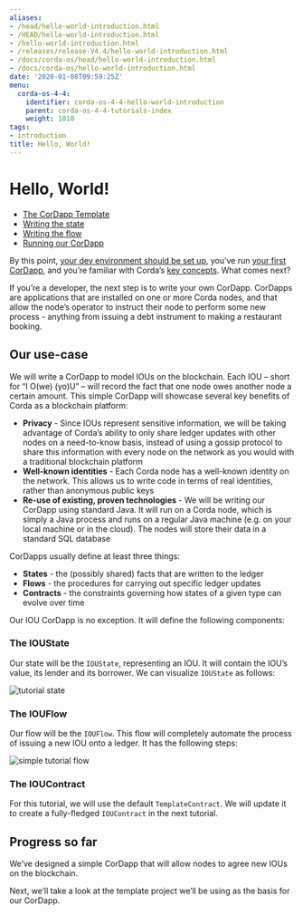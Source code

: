 ```yaml
---
aliases:
- /head/hello-world-introduction.html
- /HEAD/hello-world-introduction.html
- /hello-world-introduction.html
- /releases/release-V4.4/hello-world-introduction.html
- /docs/corda-os/head/hello-world-introduction.html
- /docs/corda-os/hello-world-introduction.html
date: '2020-01-08T09:59:25Z'
menu:
  corda-os-4-4:
    identifier: corda-os-4-4-hello-world-introduction
    parent: corda-os-4-4-tutorials-index
    weight: 1010
tags:
- introduction
title: Hello, World!
---
```



# Hello, World!



* [The CorDapp Template](hello-world-template.md)
* [Writing the state](hello-world-state.md)
* [Writing the flow](hello-world-flow.md)
* [Running our CorDapp](hello-world-running.md)



By this point, [your dev environment should be set up](getting-set-up.md), you’ve run
[your first CorDapp](tutorial-cordapp.md), and you’re familiar with Corda’s [key concepts](key-concepts.md). What
comes next?

If you’re a developer, the next step is to write your own CorDapp. CorDapps are applications that are installed on one or
more Corda nodes, and that allow the node’s operator to instruct their node to perform some new process - anything from
issuing a debt instrument to making a restaurant booking.


## Our use-case

We will write a CorDapp to model IOUs on the blockchain. Each IOU – short for “I O(we) (yo)U” – will record the fact that one node owes
another node a certain amount. This simple CorDapp will showcase several key benefits of Corda as a blockchain platform:


* **Privacy** - Since IOUs represent sensitive information, we will be taking advantage of Corda’s ability to only share
ledger updates with other nodes on a need-to-know basis, instead of using a gossip protocol to share this information with every node on
the network as you would with a traditional blockchain platform
* **Well-known identities** - Each Corda node has a well-known identity on the network. This allows us to write code in terms of real
identities, rather than anonymous public keys
* **Re-use of existing, proven technologies** - We will be writing our CorDapp using standard Java. It will run on a Corda node, which is
simply a Java process and runs on a regular Java machine (e.g. on your local machine or in the cloud). The nodes will store their data in
a standard SQL database

CorDapps usually define at least three things:


* **States** - the (possibly shared) facts that are written to the ledger
* **Flows** - the procedures for carrying out specific ledger updates
* **Contracts** - the constraints governing how states of a given type can evolve over time

Our IOU CorDapp is no exception. It will define the following components:


### The IOUState

Our state will be the `IOUState`, representing an IOU. It will contain the IOU’s value, its lender and its borrower. We can visualize
`IOUState` as follows:


![tutorial state](/en/images/tutorial-state.png "tutorial state")


### The IOUFlow

Our flow will be the `IOUFlow`. This flow will completely automate the process of issuing a new IOU onto a ledger. It has the following
steps:


![simple tutorial flow](/en/images/simple-tutorial-flow.png "simple tutorial flow")


### The IOUContract

For this tutorial, we will use the default `TemplateContract`. We will update it to create a fully-fledged `IOUContract` in the next
tutorial.


## Progress so far

We’ve designed a simple CorDapp that will allow nodes to agree new IOUs on the blockchain.

Next, we’ll take a look at the template project we’ll be using as the basis for our CorDapp.
